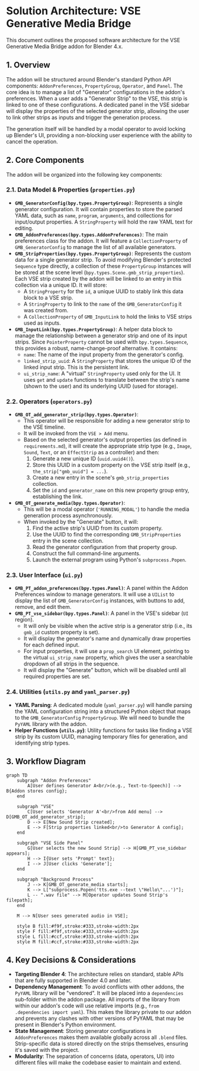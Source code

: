 # Solution Architecture: VSE Generative Media Bridge

This document outlines the proposed software architecture for the VSE Generative Media Bridge addon for Blender 4.x.

## 1. Overview

The addon will be structured around Blender's standard Python API components: `AddonPreferences`, `PropertyGroup`, `Operator`, and `Panel`. The core idea is to manage a list of "Generator" configurations in the addon's preferences. When a user adds a "Generator Strip" to the VSE, this strip is linked to one of these configurations. A dedicated panel in the VSE sidebar will display the properties of the selected generator strip, allowing the user to link other strips as inputs and trigger the generation process.

The generation itself will be handled by a modal operator to avoid locking up Blender's UI, providing a non-blocking user experience with the ability to cancel the operation.

## 2. Core Components

The addon will be organized into the following key components:

### 2.1. Data Model & Properties (`properties.py`)

- **`GMB_GeneratorConfig(bpy.types.PropertyGroup)`**: Represents a single generator configuration. It will contain properties to store the parsed YAML data, such as `name`, `program`, `arguments`, and collections for input/output properties. A `StringProperty` will hold the raw YAML text for editing.
- **`GMB_AddonPreferences(bpy.types.AddonPreferences)`**: The main preferences class for the addon. It will feature a `CollectionProperty` of `GMB_GeneratorConfig` to manage the list of all available generators.
- **`GMB_StripProperties(bpy.types.PropertyGroup)`**: Represents the custom data for a single generator strip. To avoid modifying Blender's protected `Sequence` type directly, a collection of these `PropertyGroup` instances will be stored at the scene level (`bpy.types.Scene.gmb_strip_properties`). Each VSE strip created by the addon will be linked to an entry in this collection via a unique ID. It will store:
    - A `StringProperty` for the `id`, a unique UUID to stably link this data block to a VSE strip.
    - A `StringProperty` to link to the `name` of the `GMB_GeneratorConfig` it was created from.
    - A `CollectionProperty` of `GMB_InputLink` to hold the links to VSE strips used as inputs.
- **`GMB_InputLink(bpy.types.PropertyGroup)`**: A helper data block to manage the relationship between a generator strip and one of its input strips. Since `PointerProperty` cannot be used with `bpy.types.Sequence`, this provides a robust, name-change-proof alternative. It contains:
    - `name`: The name of the input property from the generator's config.
    - `linked_strip_uuid`: A `StringProperty` that stores the unique ID of the linked input strip. This is the persistent link.
    - `ui_strip_name`: A "virtual" `StringProperty` used only for the UI. It uses `get` and `update` functions to translate between the strip's name (shown to the user) and its underlying UUID (used for storage).

### 2.2. Operators (`operators.py`)

- **`GMB_OT_add_generator_strip(bpy.types.Operator)`**:
    - This operator will be responsible for adding a new generator strip to the VSE timeline.
    - It will be invoked from the `VSE > Add` menu.
    - Based on the selected generator's output properties (as defined in `requirements.md`), it will create the appropriate strip type (e.g., `Image`, 
    `Sound`, `Text`, or an `EffectStrip` as a controller) and then:
        1.  Generate a new unique ID (`uuid.uuid4()`).
        2.  Store this UUID in a custom property on the VSE strip itself (e.g., `the_strip["gmb_uuid"] = ...`).
        3.  Create a new entry in the scene's `gmb_strip_properties` collection.
        4.  Set the `id` and `generator_name` on this new property group entry, establishing the link.
- **`GMB_OT_generate_media(bpy.types.Operator)`**:
    - This will be a modal operator (`'RUNNING_MODAL'`) to handle the media generation process asynchronously.
    - When invoked by the "Generate" button, it will:
        1. Find the active strip's UUID from its custom property.
        2. Use the UUID to find the corresponding `GMB_StripProperties` entry in the scene collection.
        3. Read the generator configuration from that property group.
        4. Construct the full command-line arguments.
        5. Launch the external program using Python's `subprocess.Popen`.

### 2.3. User Interface (`ui.py`)

- **`GMB_PT_addon_preferences(bpy.types.Panel)`**: A panel within the Addon Preferences window to manage generators. It will use a `UIList` to display the list of `GMB_GeneratorConfig` instances, with buttons to add, remove, and edit them.
- **`GMB_PT_vse_sidebar(bpy.types.Panel)`**: A panel in the VSE's sidebar (`UI` region).
    - It will only be visible when the active strip is a generator strip (i.e., its `gmb_id` custom property is set).
    - It will display the generator's name and dynamically draw properties for each defined input.
    - For input properties, it will use a `prop_search` UI element, pointing to the virtual `ui_strip_name` property, which gives the user a searchable dropdown of all strips in the sequence.
    - It will display the "Generate" button, which will be disabled until all required properties are set.

### 2.4. Utilities (`utils.py` and `yaml_parser.py`)

- **YAML Parsing**: A dedicated module (`yaml_parser.py`) will handle parsing the YAML configuration string into a structured Python object that maps to the `GMB_GeneratorConfig` `PropertyGroup`. We will need to bundle the `PyYAML` library with the addon.
- **Helper Functions (`utils.py`)**: Utility functions for tasks like finding a VSE strip by its custom UUID, managing temporary files for generation, and identifying strip types.

## 3. Workflow Diagram

```mermaid
graph TD
    subgraph "Addon Preferences"
        A[User defines Generator A<br/>(e.g., Text-to-Speech)] --> B{Addon stores config};
    end

    subgraph "VSE"
        C[User selects 'Generator A'<br/>from Add menu] --> D[GMB_OT_add_generator_strip];
        D --> E[New Sound Strip created];
        E --> F[Strip properties linked<br/>to Generator A config];
    end

    subgraph "VSE Side Panel"
        G[User selects the new Sound Strip] --> H[GMB_PT_vse_sidebar appears];
        H --> I{User sets 'Prompt' text};
        I --> J[User clicks 'Generate'];
    end

    subgraph "Background Process"
        J --> K[GMB_OT_generate_media starts];
        K --> L["subprocess.Popen('tts.exe --text \"Hello\"...')"];
        L -- ".wav file" --> M[Operator updates Sound Strip's filepath];
    end

    M --> N[User sees generated audio in VSE];

    style B fill:#f9f,stroke:#333,stroke-width:2px
    style F fill:#f9f,stroke:#333,stroke-width:2px
    style L fill:#ccf,stroke:#333,stroke-width:2px
    style M fill:#ccf,stroke:#333,stroke-width:2px
```

## 4. Key Decisions & Considerations

- **Targeting Blender 4**: The architecture relies on standard, stable APIs that are fully supported in Blender 4.0 and later.
- **Dependency Management**: To avoid conflicts with other addons, the `PyYAML` library will be "vendored". It will be placed into a `dependencies` sub-folder within the addon package. All imports of the library from within our addon's code will use relative imports (e.g., `from .dependencies import yaml`). This makes the library private to our addon and prevents any clashes with other versions of PyYAML that may be present in Blender's Python environment.
- **State Management**: Storing generator configurations in `AddonPreferences` makes them available globally across all `.blend` files. Strip-specific data is stored directly on the strips themselves, ensuring it's saved with the project.
- **Modularity**: The separation of concerns (data, operators, UI) into different files will make the codebase easier to maintain and extend. 